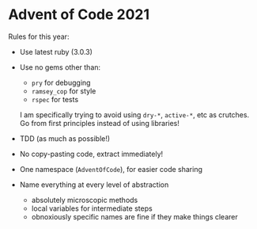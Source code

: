 # Advent of Code 2021

Rules for this year:

- Use latest ruby (3.0.3)
- Use no gems other than: 
  - `pry` for debugging
  - `ramsey_cop` for style
  - `rspec` for tests

  I am specifically trying to avoid using `dry-*`, `active-*`, etc as crutches.
  Go from first principles instead of using libraries!
- TDD (as much as possible!)
- No copy-pasting code, extract immediately!
- One namespace (`AdventOfCode`), for easier code sharing
- Name everything at every level of abstraction
  - absolutely microscopic methods
  - local variables for intermediate steps
  - obnoxiously specific names are fine if they make things clearer
